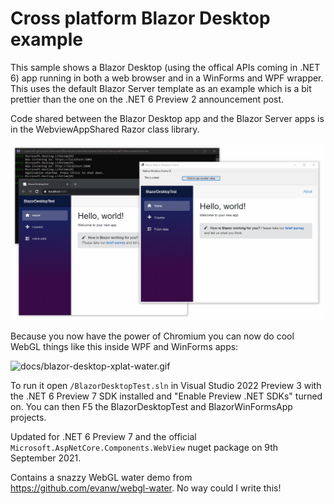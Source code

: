 # Cross platform Blazor Desktop example

This sample shows a Blazor Desktop (using the offical APIs coming in .NET 6) app running in both a web browser and in a WinForms and WPF wrapper. This uses the default Blazor Server template as an example which is a bit prettier than the one on the .NET 6 Preview 2 announcement post.

Code shared between the Blazor Desktop app and the Blazor Server apps is in the WebviewAppShared Razor class library.

![docs/blazor-desktop-xplat.gif](docs/blazor-desktop-xplat.gif)

Because you now have the power of Chromium you can now do cool WebGL things like this inside WPF and WinForms apps:

![docs/blazor-desktop-xplat-water.gif](docs/blazor-desktop-xplat-water.gif)

To run it open ```/BlazorDesktopTest.sln``` in Visual Studio 2022 Preview 3 with the .NET 6 Preview 7 SDK installed and "Enable Preview .NET SDKs" turned on. You can then F5 the BlazorDesktopTest and BlazorWinFormsApp projects. 

Updated for .NET 6 Preview 7 and the official ```Microsoft.AspNetCore.Components.WebView``` nuget package on 9th September 2021.

Contains a snazzy WebGL water demo from https://github.com/evanw/webgl-water. No way could I write this!